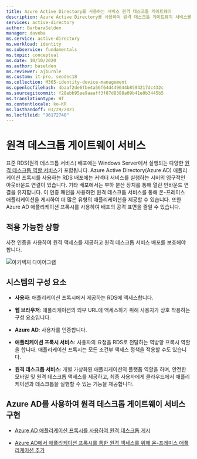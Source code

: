 ```yaml
---
title: Azure Active Directory를 사용하는 서비스 원격 데스크톱 게이트웨이
description: Azure Active Directory를 사용하여 원격 데스크톱 게이트웨이 서비스를 실현하는 아키텍처 지침입니다.
services: active-directory
author: BarbaraSelden
manager: daveba
ms.service: active-directory
ms.workload: identity
ms.subservice: fundamentals
ms.topic: conceptual
ms.date: 10/10/2020
ms.author: baselden
ms.reviewer: ajburnle
ms.custom: it-pro, seodec18
ms.collection: M365-identity-device-management
ms.openlocfilehash: 4baaf2de6fbe4a56f64d449644b8594217dc432c
ms.sourcegitcommit: f28ebb95ae9aaaff3f87d8388a09b41e0b3445b5
ms.translationtype: HT
ms.contentlocale: ko-KR
ms.lasthandoff: 03/29/2021
ms.locfileid: "96172740"
---
```

# <a name="remote-desktop-gateway-services"></a>원격 데스크톱 게이트웨이 서비스

표준 RDS(원격 데스크톱 서비스) 배포에는 Windows Server에서 실행되는 다양한 [원격 데스크톱 역할 서비스](/windows-server/remote/remote-desktop-services/Desktop-hosting-logical-architecture)가 포함됩니다. Azure Active Directory(Azure AD) 애플리케이션 프록시를 사용하는 RDS 배포에는 커넥터 서비스를 실행하는 서버의 영구적인 아웃바운드 연결이 있습니다. 기타 배포에서는 부하 분산 장치를 통해 열린 인바운드 연결을 유지합니다. 이 인증 패턴을 사용하면 원격 데스크톱 서비스를 통해 온-프레미스 애플리케이션을 게시하여 더 많은 유형의 애플리케이션을 제공할 수 있습니다. 또한 Azure AD 애플리케이션 프록시를 사용하여 배포의 공격 표면을 줄일 수 있습니다.

## <a name="use-when"></a>적용 가능한 상황

사전 인증을 사용하여 원격 액세스를 제공하고 원격 데스크톱 서비스 배포를 보호해야 합니다.

![아키텍처 다이어그램](./media/authentication-patterns/rdp-auth.png)

## <a name="components-of-system"></a>시스템의 구성 요소

* **사용자**: 애플리케이션 프록시에서 제공하는 RDS에 액세스합니다.

* **웹 브라우저**: 애플리케이션의 외부 URL에 액세스하기 위해 사용자가 상호 작용하는 구성 요소입니다.

* **Azure AD**: 사용자를 인증합니다. 

* **애플리케이션 프록시 서비스**: 사용자의 요청을 RDS로 전달하는 역방향 프록시 역할을 합니다. 애플리케이션 프록시는 모든 조건부 액세스 정책을 적용할 수도 있습니다. 

* **원격 데스크톱 서비스**: 개별 가상화된 애플리케이션의 플랫폼 역할을 하며, 안전한 모바일 및 원격 데스크톱 액세스를 제공하고, 최종 사용자에게 클라우드에서 애플리케이션과 데스크톱을 실행할 수 있는 기능을 제공합니다. 

## <a name="implement-remote-desktop-gateway-services-with-azure-ad"></a>Azure AD를 사용하여 원격 데스크톱 게이트웨이 서비스 구현

* [Azure AD 애플리케이션 프록시를 사용하여 원격 데스크톱 게시](../manage-apps/application-proxy-integrate-with-remote-desktop-services.md) 

* [Azure AD에서 애플리케이션 프록시를 통한 원격 액세스를 위해 온-프레미스 애플리케이션 추가](../manage-apps/application-proxy-add-on-premises-application.md)

